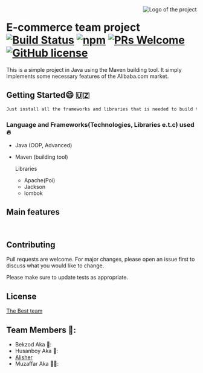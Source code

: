 <img src="./images/logo.sample.png" alt="Logo of the project" align="right">

# E-commerce team project [![Build Status](https://img.shields.io/travis/npm/npm/latest.svg?style=flat-square)](https://travis-ci.org/npm/npm) [![npm](https://img.shields.io/npm/v/npm.svg?style=flat-square)](https://www.npmjs.com/package/npm) [![PRs Welcome](https://img.shields.io/badge/PRs-welcome-brightgreen.svg?style=flat-square)](http://makeapullrequest.com) [![GitHub license](https://img.shields.io/badge/license-MIT-blue.svg?style=flat-square)](https://github.com/your/your-project/blob/master/LICENSE)

This is a simple project in Java using the Maven building tool. It simply implements some necessary features of the Alibaba.com market.

## Getting Started:smile: 🇺🇿

```bash
Just install all the frameworks and libraries that is needed to build the project 
```

### Language and Frameworks(Technologies, Libraries e.t.c)  used :fire:
+ Java (OOP, Advanced)
+ Maven (building tool)

  Libraries
  + Apache(Poi)
  + Jackson
  + lombok

## Main features

```python
 

```

## Contributing
Pull requests are welcome. For major changes, please open an issue first to discuss what you would like to change.

Please make sure to update tests as appropriate.

## License
[The Best team]()
## Team Members 🧔:
+ Bekzod Aka 🧔‍:
+ Husanboy Aka 👦:
+ [Alisher](https://github.com/AleeWeeR/)
+ Muzaffar Aka 👨‍🦱:



